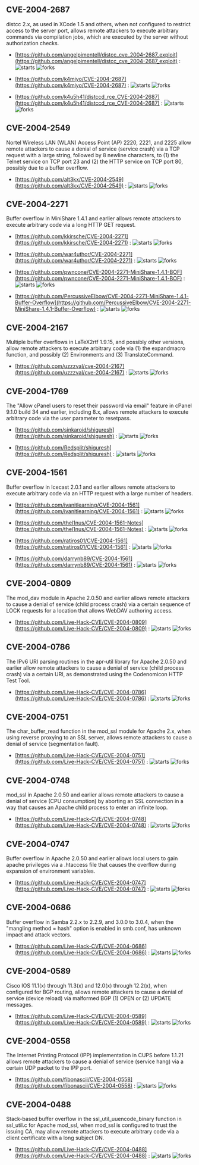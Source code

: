 ## CVE-2004-2687
 distcc 2.x, as used in XCode 1.5 and others, when not configured to restrict access to the server port, allows remote attackers to execute arbitrary commands via compilation jobs, which are executed by the server without authorization checks.



- [https://github.com/angelpimentell/distcc_cve_2004-2687_exploit](https://github.com/angelpimentell/distcc_cve_2004-2687_exploit) :  ![starts](https://img.shields.io/github/stars/angelpimentell/distcc_cve_2004-2687_exploit.svg) ![forks](https://img.shields.io/github/forks/angelpimentell/distcc_cve_2004-2687_exploit.svg)

- [https://github.com/k4miyo/CVE-2004-2687](https://github.com/k4miyo/CVE-2004-2687) :  ![starts](https://img.shields.io/github/stars/k4miyo/CVE-2004-2687.svg) ![forks](https://img.shields.io/github/forks/k4miyo/CVE-2004-2687.svg)

- [https://github.com/k4u5h41/distccd_rce_CVE-2004-2687](https://github.com/k4u5h41/distccd_rce_CVE-2004-2687) :  ![starts](https://img.shields.io/github/stars/k4u5h41/distccd_rce_CVE-2004-2687.svg) ![forks](https://img.shields.io/github/forks/k4u5h41/distccd_rce_CVE-2004-2687.svg)

## CVE-2004-2549
 Nortel Wireless LAN (WLAN) Access Point (AP) 2220, 2221, and 2225 allow remote attackers to cause a denial of service (service crash) via a TCP request with a large string, followed by 8 newline characters, to (1) the Telnet service on TCP port 23 and (2) the HTTP service on TCP port 80, possibly due to a buffer overflow.



- [https://github.com/alt3kx/CVE-2004-2549](https://github.com/alt3kx/CVE-2004-2549) :  ![starts](https://img.shields.io/github/stars/alt3kx/CVE-2004-2549.svg) ![forks](https://img.shields.io/github/forks/alt3kx/CVE-2004-2549.svg)

## CVE-2004-2271
 Buffer overflow in MiniShare 1.4.1 and earlier allows remote attackers to execute arbitrary code via a long HTTP GET request.



- [https://github.com/kkirsche/CVE-2004-2271](https://github.com/kkirsche/CVE-2004-2271) :  ![starts](https://img.shields.io/github/stars/kkirsche/CVE-2004-2271.svg) ![forks](https://img.shields.io/github/forks/kkirsche/CVE-2004-2271.svg)

- [https://github.com/war4uthor/CVE-2004-2271](https://github.com/war4uthor/CVE-2004-2271) :  ![starts](https://img.shields.io/github/stars/war4uthor/CVE-2004-2271.svg) ![forks](https://img.shields.io/github/forks/war4uthor/CVE-2004-2271.svg)

- [https://github.com/pwncone/CVE-2004-2271-MiniShare-1.4.1-BOF](https://github.com/pwncone/CVE-2004-2271-MiniShare-1.4.1-BOF) :  ![starts](https://img.shields.io/github/stars/pwncone/CVE-2004-2271-MiniShare-1.4.1-BOF.svg) ![forks](https://img.shields.io/github/forks/pwncone/CVE-2004-2271-MiniShare-1.4.1-BOF.svg)

- [https://github.com/PercussiveElbow/CVE-2004-2271-MiniShare-1.4.1-Buffer-Overflow](https://github.com/PercussiveElbow/CVE-2004-2271-MiniShare-1.4.1-Buffer-Overflow) :  ![starts](https://img.shields.io/github/stars/PercussiveElbow/CVE-2004-2271-MiniShare-1.4.1-Buffer-Overflow.svg) ![forks](https://img.shields.io/github/forks/PercussiveElbow/CVE-2004-2271-MiniShare-1.4.1-Buffer-Overflow.svg)

## CVE-2004-2167
 Multiple buffer overflows in LaTeX2rtf 1.9.15, and possibly other versions, allow remote attackers to execute arbitrary code via (1) the expandmacro function, and possibly (2) Environments and (3) TranslateCommand.



- [https://github.com/uzzzval/cve-2004-2167](https://github.com/uzzzval/cve-2004-2167) :  ![starts](https://img.shields.io/github/stars/uzzzval/cve-2004-2167.svg) ![forks](https://img.shields.io/github/forks/uzzzval/cve-2004-2167.svg)

## CVE-2004-1769
 The &quot;Allow cPanel users to reset their password via email&quot; feature in cPanel 9.1.0 build 34 and earlier, including 8.x, allows remote attackers to execute arbitrary code via the user parameter to resetpass.



- [https://github.com/sinkaroid/shiguresh](https://github.com/sinkaroid/shiguresh) :  ![starts](https://img.shields.io/github/stars/sinkaroid/shiguresh.svg) ![forks](https://img.shields.io/github/forks/sinkaroid/shiguresh.svg)

- [https://github.com/Redsplit/shiguresh](https://github.com/Redsplit/shiguresh) :  ![starts](https://img.shields.io/github/stars/Redsplit/shiguresh.svg) ![forks](https://img.shields.io/github/forks/Redsplit/shiguresh.svg)

## CVE-2004-1561
 Buffer overflow in Icecast 2.0.1 and earlier allows remote attackers to execute arbitrary code via an HTTP request with a large number of headers.



- [https://github.com/ivanitlearning/CVE-2004-1561](https://github.com/ivanitlearning/CVE-2004-1561) :  ![starts](https://img.shields.io/github/stars/ivanitlearning/CVE-2004-1561.svg) ![forks](https://img.shields.io/github/forks/ivanitlearning/CVE-2004-1561.svg)

- [https://github.com/thel1nus/CVE-2004-1561-Notes](https://github.com/thel1nus/CVE-2004-1561-Notes) :  ![starts](https://img.shields.io/github/stars/thel1nus/CVE-2004-1561-Notes.svg) ![forks](https://img.shields.io/github/forks/thel1nus/CVE-2004-1561-Notes.svg)

- [https://github.com/ratiros01/CVE-2004-1561](https://github.com/ratiros01/CVE-2004-1561) :  ![starts](https://img.shields.io/github/stars/ratiros01/CVE-2004-1561.svg) ![forks](https://img.shields.io/github/forks/ratiros01/CVE-2004-1561.svg)

- [https://github.com/darrynb89/CVE-2004-1561](https://github.com/darrynb89/CVE-2004-1561) :  ![starts](https://img.shields.io/github/stars/darrynb89/CVE-2004-1561.svg) ![forks](https://img.shields.io/github/forks/darrynb89/CVE-2004-1561.svg)

## CVE-2004-0809
 The mod_dav module in Apache 2.0.50 and earlier allows remote attackers to cause a denial of service (child process crash) via a certain sequence of LOCK requests for a location that allows WebDAV authoring access.



- [https://github.com/Live-Hack-CVE/CVE-2004-0809](https://github.com/Live-Hack-CVE/CVE-2004-0809) :  ![starts](https://img.shields.io/github/stars/Live-Hack-CVE/CVE-2004-0809.svg) ![forks](https://img.shields.io/github/forks/Live-Hack-CVE/CVE-2004-0809.svg)

## CVE-2004-0786
 The IPv6 URI parsing routines in the apr-util library for Apache 2.0.50 and earlier allow remote attackers to cause a denial of service (child process crash) via a certain URI, as demonstrated using the Codenomicon HTTP Test Tool.



- [https://github.com/Live-Hack-CVE/CVE-2004-0786](https://github.com/Live-Hack-CVE/CVE-2004-0786) :  ![starts](https://img.shields.io/github/stars/Live-Hack-CVE/CVE-2004-0786.svg) ![forks](https://img.shields.io/github/forks/Live-Hack-CVE/CVE-2004-0786.svg)

## CVE-2004-0751
 The char_buffer_read function in the mod_ssl module for Apache 2.x, when using reverse proxying to an SSL server, allows remote attackers to cause a denial of service (segmentation fault).



- [https://github.com/Live-Hack-CVE/CVE-2004-0751](https://github.com/Live-Hack-CVE/CVE-2004-0751) :  ![starts](https://img.shields.io/github/stars/Live-Hack-CVE/CVE-2004-0751.svg) ![forks](https://img.shields.io/github/forks/Live-Hack-CVE/CVE-2004-0751.svg)

## CVE-2004-0748
 mod_ssl in Apache 2.0.50 and earlier allows remote attackers to cause a denial of service (CPU consumption) by aborting an SSL connection in a way that causes an Apache child process to enter an infinite loop.



- [https://github.com/Live-Hack-CVE/CVE-2004-0748](https://github.com/Live-Hack-CVE/CVE-2004-0748) :  ![starts](https://img.shields.io/github/stars/Live-Hack-CVE/CVE-2004-0748.svg) ![forks](https://img.shields.io/github/forks/Live-Hack-CVE/CVE-2004-0748.svg)

## CVE-2004-0747
 Buffer overflow in Apache 2.0.50 and earlier allows local users to gain apache privileges via a .htaccess file that causes the overflow during expansion of environment variables.



- [https://github.com/Live-Hack-CVE/CVE-2004-0747](https://github.com/Live-Hack-CVE/CVE-2004-0747) :  ![starts](https://img.shields.io/github/stars/Live-Hack-CVE/CVE-2004-0747.svg) ![forks](https://img.shields.io/github/forks/Live-Hack-CVE/CVE-2004-0747.svg)

## CVE-2004-0686
 Buffer overflow in Samba 2.2.x to 2.2.9, and 3.0.0 to 3.0.4, when the &quot;mangling method = hash&quot; option is enabled in smb.conf, has unknown impact and attack vectors.



- [https://github.com/Live-Hack-CVE/CVE-2004-0686](https://github.com/Live-Hack-CVE/CVE-2004-0686) :  ![starts](https://img.shields.io/github/stars/Live-Hack-CVE/CVE-2004-0686.svg) ![forks](https://img.shields.io/github/forks/Live-Hack-CVE/CVE-2004-0686.svg)

## CVE-2004-0589
 Cisco IOS 11.1(x) through 11.3(x) and 12.0(x) through 12.2(x), when configured for BGP routing, allows remote attackers to cause a denial of service (device reload) via malformed BGP (1) OPEN or (2) UPDATE messages.



- [https://github.com/Live-Hack-CVE/CVE-2004-0589](https://github.com/Live-Hack-CVE/CVE-2004-0589) :  ![starts](https://img.shields.io/github/stars/Live-Hack-CVE/CVE-2004-0589.svg) ![forks](https://img.shields.io/github/forks/Live-Hack-CVE/CVE-2004-0589.svg)

## CVE-2004-0558
 The Internet Printing Protocol (IPP) implementation in CUPS before 1.1.21 allows remote attackers to cause a denial of service (service hang) via a certain UDP packet to the IPP port.



- [https://github.com/fibonascii/CVE-2004-0558](https://github.com/fibonascii/CVE-2004-0558) :  ![starts](https://img.shields.io/github/stars/fibonascii/CVE-2004-0558.svg) ![forks](https://img.shields.io/github/forks/fibonascii/CVE-2004-0558.svg)

## CVE-2004-0488
 Stack-based buffer overflow in the ssl_util_uuencode_binary function in ssl_util.c for Apache mod_ssl, when mod_ssl is configured to trust the issuing CA, may allow remote attackers to execute arbitrary code via a client certificate with a long subject DN.



- [https://github.com/Live-Hack-CVE/CVE-2004-0488](https://github.com/Live-Hack-CVE/CVE-2004-0488) :  ![starts](https://img.shields.io/github/stars/Live-Hack-CVE/CVE-2004-0488.svg) ![forks](https://img.shields.io/github/forks/Live-Hack-CVE/CVE-2004-0488.svg)
